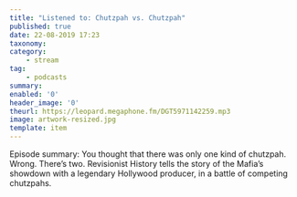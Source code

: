 ```yaml
---
title: "Listened to: Chutzpah vs. Chutzpah"
published: true
date: 22-08-2019 17:23
taxonomy:
category:
	- stream
tag:
	- podcasts
summary:
enabled: '0'
header_image: '0'
theurl: https://leopard.megaphone.fm/DGT5971142259.mp3
image: artwork-resized.jpg
template: item
---
```

 
Episode summary: You thought that there was only one kind of chutzpah. Wrong. There’s two. Revisionist History tells the story of the Mafia’s showdown with a legendary Hollywood producer, in a battle of competing chutzpahs.
